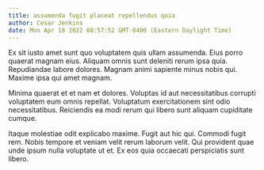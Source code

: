 ```yaml
---
title: assumenda fugit placeat repellendus quia
author: Cesar Jenkins
date: Mon Apr 18 2022 08:57:52 GMT-0400 (Eastern Daylight Time)
---
```

Ex sit iusto amet sunt quo voluptatem quis ullam assumenda. Eius porro quaerat magnam eius. Aliquam omnis sunt deleniti rerum ipsa quia. Repudiandae labore dolores. Magnam animi sapiente minus nobis qui. Maxime ipsa qui amet magnam.

 Minima quaerat et et nam et dolores. Voluptas id aut necessitatibus corrupti voluptatem eum omnis repellat. Voluptatum exercitationem sint odio necessitatibus. Reiciendis ea modi rerum qui libero sunt aliquam cupiditate cumque.

 Itaque molestiae odit explicabo maxime. Fugit aut hic qui. Commodi fugit rem. Nobis tempore et veniam velit rerum laborum velit. Qui provident quae unde ipsum nulla voluptate ut et. Ex eos quia occaecati perspiciatis sunt libero.